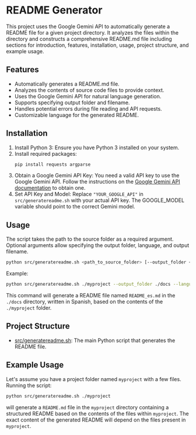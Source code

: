 # README Generator

This project uses the Google Gemini API to automatically generate a README file for a given project directory.  It analyzes the files within the directory and constructs a comprehensive README.md file including sections for introduction, features, installation, usage, project structure, and example usage.

## Features

- Automatically generates a README.md file.
- Analyzes the contents of source code files to provide context.
- Uses the Google Gemini API for natural language generation.
- Supports specifying output folder and filename.
- Handles potential errors during file reading and API requests.
- Customizable language for the generated README.


## Installation

1.  Install Python 3: Ensure you have Python 3 installed on your system.
2.  Install required packages:
    ```bash
    pip install requests argparse
    ```
3.  Obtain a Google Gemini API Key:  You need a valid API key to use the Google Gemini API.  Follow the instructions on the [Google Gemini API documentation](https://ai.google.dev/gemini-api/) to obtain one.
4.  Set API Key and Model: Replace `"YOUR_GOOGLE_API"` in `src/generatereadme.sh` with your actual API key.  The GOOGLE_MODEL variable should point to the correct Gemini model.


## Usage

The script takes the path to the source folder as a required argument.  Optional arguments allow specifying the output folder, language, and output filename.

```bash
python src/generatereadme.sh <path_to_source_folder> [--output_folder <path_to_output_folder>] [--language <language>] [--output_filename <filename>]
```

Example:

```bash
python src/generatereadme.sh ./myproject --output_folder ./docs --language spanish --output_filename "README_es.md"
```

This command will generate a README file named `README_es.md` in the `./docs` directory, written in Spanish, based on the contents of the `./myproject` folder.


## Project Structure

-   [src/generatereadme.sh](./src/generatereadme.sh): The main Python script that generates the README file.


## Example Usage

Let's assume you have a project folder named `myproject` with a few files. Running the script:

```bash
python src/generatereadme.sh ./myproject
```

will generate a `README.md` file in the `myproject` directory containing a structured README based on the contents of the files within `myproject`.  The exact content of the generated README will depend on the files present in `myproject`.
